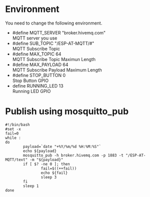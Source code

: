 # Environment
You need to change the following environment.

- #define MQTT_SERVER     "broker.hivemq.com"   
MQTT server you use   
- #define SUB_TOPIC       "/ESP-AT-MQTT/#"   
MQTT Subscribe Topic   
- #define MAX_TOPIC       64   
MQTT Subscribe Topic Maximun Length   
- #define MAX_PAYLOAD     64   
MQTT Subscribe Payload Maximum Length   
- #define STOP_BUTTON     0   
Stop Button GPIO   
- define RUNNING_LED     13   
Running LED GPIO   


# Publish using mosquitto_pub
```
#!/bin/bash
#set -x
fail=0
while :
do
        payload=`date "+%Y/%m/%d %H:%M:%S"`
        echo ${payload}
        mosquitto_pub -h broker.hivemq.com -p 1883 -t "/ESP-AT-MQTT/text" -m "${payload}"
        if [ $? -ne 0 ]; then
                fail=$((++fail))
                echo ${fail}
                sleep 3
        fi
        sleep 1
done
```